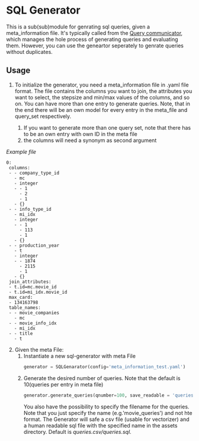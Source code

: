# SQL Generator
 This  is a sub(sub)module for genrating sql queries, given a meta_information file.
 It's typically called from the [Query communicator](https://gitlab.hrz.tu-chemnitz.de/ddsg/ml4sys/local-cardinality-estimation/-/tree/master/query_communicator),
 which manages the hole process of generating queries and evaluating them.
 However, you can use the geneartor seperately to genrate queries without duplicates. 
    

## Usage
1. To initialize the generator, you need a meta_information file in .yaml file format.
The file contains the columns you want to join, the attributes you want to select, the stepsize and min/max values of the columns,
and so on. 
You can have more than one entry to generate queries. 
Note, that in the end there will be an own model for every entry in the meta_file and query_set respectively.
    
    1. If you want to generate more than one query set, note that there has to be an own entry with own ID
in the meta file
    1. the columns will need a synonym as second argument

 *Example file*
 ```
0:
  columns:
  - - company_type_id
    - mc
    - integer
    - - 1
      - 2
      - 1
    - {}
  - - info_type_id
    - mi_idx
    - integer
    - - 1
      - 113
      - 1
    - {}
  - - production_year
    - t
    - integer
    - - 1874
      - 2115
      - 1
    - {}
  join_attributes:
  - t.id=mc.movie_id
  - t.id=mi_idx.movie_id
  max_card:
  - 134163798
  table_names:
  - - movie_companies
    - mc
  - - movie_info_idx
    - mi_idx
  - - title
    - t
```

2. Given the meta File:
    1. Instantiate a new sql-generator with meta File
        ```python 
       generator = SQLGenarator(config='meta_information_test.yaml')
        ```
    1. Generate the desired number of queries. Note that the default is 10(queries per entry in meta file)
        ```python
       generator.generate_queries(qnumber=100, save_readable = 'queries')
        ```
       You also have the possibility to specify the filename for the queries.
       Note that you just specify the name (e.g.'movie_queries') and not hte format. 
       The Generator will safe a csv file (usable for vectorizer) and a human readable sql file with the specified name 
       in the assets directory.
       Default is *queries.csv/queries.sql*.
       
    
    